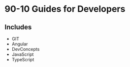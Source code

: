 # 90-10 Guides for Developers

## Includes

- GIT
- Angular
- DevConcepts
- JavaScript
- TypeScript
